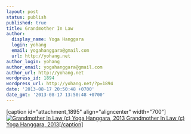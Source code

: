 ```yaml
---
layout: post
status: publish
published: true
title: Grandmother In Law
author:
  display_name: Yoga Hanggara
  login: yohang
  email: yogahanggara@gmail.com
  url: http://yohang.net
author_login: yohang
author_email: yogahanggara@gmail.com
author_url: http://yohang.net
wordpress_id: 1894
wordpress_url: http://yohang.net/?p=1894
date: '2013-08-17 20:50:48 +0700'
date_gmt: '2013-08-17 13:50:48 +0700'
---
```

[caption id="attachment\_1895" align="aligncenter" width="700"] [![Grandmother In Law (c) Yoga Hanggara, 2013](http://yohang.net/wp-content/uploads/DSC_4115-700x464.jpg) Grandmother In Law (c) Yoga Hanggara, 2013[/caption]](http://yohang.net/wp-content/uploads/DSC_4115.jpg)

